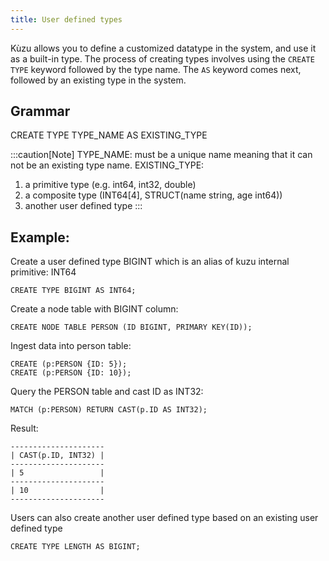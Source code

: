 ```yaml
---
title: User defined types
---
```


Kùzu allows you to define a customized datatype in the system, and use it as a built-in type.
The process of creating types involves using the `CREATE TYPE` keyword followed by the type name.
The `AS` keyword comes next, followed by an existing type in the system.

## Grammar
CREATE TYPE TYPE_NAME AS EXISTING_TYPE

:::caution[Note]
TYPE_NAME: must be a unique name meaning that it can not be an existing type name.
EXISTING_TYPE:
1. a primitive type (e.g. int64, int32, double)
2. a composite type (INT64[4], STRUCT(name string, age int64))
3. another user defined type
:::

## Example:

Create a user defined type BIGINT which is an alias of kuzu internal primitive: INT64
```
CREATE TYPE BIGINT AS INT64;
```
Create a node table with BIGINT column:
```
CREATE NODE TABLE PERSON (ID BIGINT, PRIMARY KEY(ID));
```
Ingest data into person table:
```
CREATE (p:PERSON {ID: 5});
CREATE (p:PERSON {ID: 10});
```
Query the PERSON table and cast ID as INT32:
```
MATCH (p:PERSON) RETURN CAST(p.ID AS INT32);
```
Result:
```
---------------------
| CAST(p.ID, INT32) |
---------------------
| 5                 |
---------------------
| 10                |
---------------------
```

Users can also create another user defined type based on an existing user defined type
```
CREATE TYPE LENGTH AS BIGINT;
```
